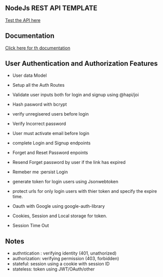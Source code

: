 ## NodeJs REST API TEMPLATE

[Test the API here](https://rest-api-templates.herokuapp.com/)

## Documentation

[Click here for th documentation]()

## User Authentication and Authorization Features

- User data Model
- Setup all the Auth Routes
- Validate user inputs both for login and signup using @hapi/joi
- Hash pasword with bcrypt
- verify unregisered users before login
- Verify Incorrect password
- User must activate email before login
- complete Login and Signup endpoints
- Forget and Reset Password enpoints
- Resend Forget password by user if the link has expired
- Remeber me :persist Login
- generate token for login users using Jsonwebtoken
- protect urls for only login users with thier token and specify the expire time.

- Oauth with Google using google-auth-library
- Cookies, Session and Local storage for token.
- Session Time Out

## Notes

- authntication : verifying identity (401, unathorized)
- authorization: verifying permission (403, forbidden)
- stateful: session using a cookie with session ID
- stateless: token using JWT/OAuth/other
